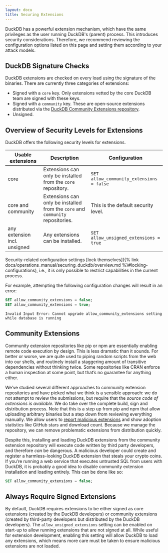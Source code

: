 ```yaml
---
layout: docu
title: Securing Extensions
---
```



DuckDB has a powerful extension mechanism, which have the same privileges as the user running DuckDB's (parent) process.
This introduces security considerations. Therefore, we recommend reviewing the configuration options listed on this page and setting them according to your attack models.

## DuckDB Signature Checks

DuckDB extensions are checked on every load using the signature of the binaries.
There are currently three categories of extensions:

* Signed with a `core` key. Only extensions vetted by the core DuckDB team are signed with these keys.
* Signed with a `community` key. These are open-source extensions distributed via the [DuckDB Community Extensions repository](https://community-extensions.duckdb.org/).
* Unsigned.

## Overview of Security Levels for Extensions

DuckDB offers the following security levels for extensions.

| Usable extensions | Description | Configuration |
|-----|---|---|
| core | Extensions can only be installed from the `core` repository. | `SET allow_community_extensions = false` |
| core and community | Extensions can only be installed from the `core` and `community` repositories. | This is the default security level. |
| any extension incl. unsigned | Any extensions can be installed. | `SET allow_unsigned_extensions = true` |

Security-related configuration settings [lock themselves]({% link docs/operations_manual/securing_duckdb/overview.md %}#locking-configurations), i.e., it is only possible to restrict capabilities in the current process.

For example, attempting the following configuration changes will result in an error:

```sql
SET allow_community_extensions = false;
SET allow_community_extensions = true;
```

```console
Invalid Input Error: Cannot upgrade allow_community_extensions setting while database is running
```

## Community Extensions

Community extension repositories like pip or npm are essentially enabling remote code execution by design. This is less dramatic than it sounds. For better or worse, we are quite used to piping random scripts from the web into our shells, and routinely install a staggering amount of transitive dependencies without thinking twice. Some repositories like CRAN enforce a human inspection at some point, but that’s no guarantee for anything either.

We’ve studied several different approaches to community extension repositories and have picked what we think is a sensible approach: we do not attempt to review the submissions, but require that the *source code of extensions is available*. We do take over the complete build, sign and distribution process. Note that this is a step up from pip and npm that allow uploading arbitrary binaries but a step down from reviewing everything manually. We allow users to [report malicious extensions](https://github.com/duckdb/community-extensions/security/advisories/new) and show adoption statistics like GitHub stars and download count. Because we manage the repository, we can remove problematic extensions from distribution quickly.

Despite this, installing and loading DuckDB extensions from the community extension repository will execute code written by third party developers, and therefore *can* be dangerous. A malicious developer could create and register a harmless-looking DuckDB extension that steals your crypto coins. If you’re running a web service that executes untrusted SQL from users with DuckDB, it is probably a good idea to disable community extension installation and loading entirely. This can be done like so:

```sql
SET allow_community_extensions = false;
```

## Always Require Signed Extensions

By default, DuckDB requires extensions to be either signed as core extensions (created by the DuckDB developers) or community extensions (created by third-party developers but distributed by the DuckDB developers). The `allow_unsigned_extensions` setting can be enabled on start-up to allow running extensions that are not signed at all. While useful for extension development, enabling this setting will allow DuckDB to load any extensions, which means more care must be taken to ensure malicious extensions are not loaded.

